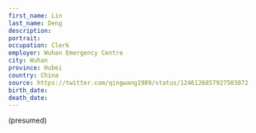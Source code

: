 ```yaml
---
first_name: Lin
last_name: Deng
description: 
portrait: 
occupation: Clerk
employer: Wuhan Emergency Centre
city: Wuhan
province: Hubei
country: China
source: https://twitter.com/qingwang1989/status/1246126857927503872
birth_date: 
death_date: 
---
```


(presumed)